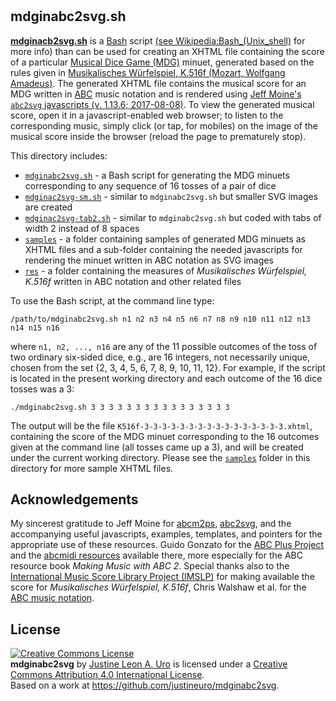 # 



## mdginabc2svg.sh

[**mdginacb2svg.sh**](https://github.com/justineuro/mdginabc2svg) is a [Bash](https://www.gnu.org/software/bash/) script [(see Wikipedia:Bash_(Unix_shell)](https://en.wikipedia.org/wiki/Bash_%28Unix_shell%29) for more info) than can be used for creating an XHTML file containing the score of a particular [Musical Dice Game (MDG)](https://en.wikipedia.org/wiki/Musikalisches_W%C3%BCrfelspiel) minuet, generated based on the rules given in  [Musikalisches Würfelspiel, K.516f (Mozart, Wolfgang Amadeus)](http://imslp.org/wiki/Musikalisches_W%C3%BCrfelspiel,_K.516f_(Mozart,_Wolfgang_Amadeus)).  The generated XHTML file contains the musical score for an MDG written in [ABC](http://www.abcnotation.com) music notation and is rendered using [Jeff Moine's `abc2svg` javascripts (v. 1.13.6; 2017-08-08)](http://moinejf.free.fr/js/index.html).  To view the generated musical score, open it in a javascript-enabled web browser; to listen to the corresponding music, simply click (or tap, for mobiles) on the image of the musical score inside the browser (reload the page to prematurely stop).

This directory includes:

- [`mdginabc2svg.sh`](./mdginabc2svg.sh) - a Bash script for generating the MDG minuets corresponding to any sequence of 16 tosses of a pair of dice
- [`mdginac2svg-sm.sh`](./mdginabc2svg-sm.sh) - similar to `mdginabc2svg.sh` but smaller SVG images are created
- [`mdginac2svg-tab2.sh`](./mdginabc2svg-tab2.sh) - similar to `mdginabc2svg.sh` but coded with tabs of width 2 instead of 8 spaces
- [`samples`](./samples) - a folder containing samples of generated MDG minuets as XHTML files and a sub-folder containing the needed javascripts for rendering the minuet written in ABC notation as SVG images
- [`res`](https://justineuro.github.io/mdginabc2svg/res/) - a folder containing the measures of *Musikalisches Würfelspiel, K.516f* written in ABC notation and other related files 

To use the Bash script, at the command line type:

```
/path/to/mdginabc2svg.sh n1 n2 n3 n4 n5 n6 n7 n8 n9 n10 n11 n12 n13 n14 n15 n16
```
    
where `n1, n2, ..., n16` are any of the 11 possible outcomes of the toss of two ordinary six-sided dice, e.g., are 16 integers, not necessarily unique, chosen from the set {2, 3, 4, 5, 6, 7, 8, 9, 10, 11, 12}.  For example, if the script is located in the present working directory and each outcome of the 16 dice tosses was a 3:

```
./mdginabc2svg.sh 3 3 3 3 3 3 3 3 3 3 3 3 3 3 3 3
```
The output will be the file `K516f-3-3-3-3-3-3-3-3-3-3-3-3-3-3-3-3.xhtml`, containing the score of the MDG minuet corresponding to the 16 outcomes given at the command line (all tosses came up a 3), and will be created under the current working directory.  Please see the [`samples`](./samples/index.md) folder in this directory for more sample XHTML files.

## Acknowledgements
My sincerest gratitude to Jeff Moine for [abcm2ps](http://moinejf.free.fr/), [abc2svg](http://moinejf.free.fr/js/index.html), and the accompanying useful javascripts, examples, templates, and pointers for the appropriate use of these resources. Guido Gonzato for the [ABC Plus Project](http://abcplus.sourceforge.net/) and the [abcmidi resources](http://abcplus.sourceforge.net/#abcMIDI) available there, more especially for the ABC resource book *Making Music with ABC 2*.  Special thanks also to the [International Music Score Library Project (IMSLP)](http://imslp.org/) for making available the score for *Musikalisches Würfelspiel, K.516f*, Chris Walshaw et al. for the [ABC music notation](http://www.abcnotation.com).

## License
<a rel="license" href="http://creativecommons.org/licenses/by/4.0/"><img alt="Creative Commons License" style="border-width:0" src="https://i.creativecommons.org/l/by/4.0/80x15.png" /></a><br /><span xmlns:dct="http://purl.org/dc/terms/" property="dct:title"><b>mdginabc2svg</b></span> by <a xmlns:cc="http://creativecommons.org/ns#" href="https://github.com/justineuro/mdginabc2svg" property="cc:attributionName" rel="cc:attributionURL">Justine Leon A. Uro</a> is licensed under a <a rel="license" href="http://creativecommons.org/licenses/by/4.0/">Creative Commons Attribution 4.0 International License</a>.<br />Based on a work at <a xmlns:dct="http://purl.org/dc/terms/" href="https://github.com/justineuro/mdginabc2svg" rel="dct:source">https://github.com/justineuro/mdginabc2svg</a>.
